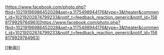 
[https://www.facebook.com/photo.php?fbid=10219196986452028&set=a.1175498944176&type=3&theater&comment_id=10219202874799233&notif_t=feedback_reaction_generic&notif_id=1568179929764963](https://www.facebook.com/photo.php?fbid=10219196986452028&set=a.1175498944176&type=3&theater&comment_id=10219202874799233&notif_t=feedback_reaction_generic&notif_id=1568179929764963)

[[動画]]
